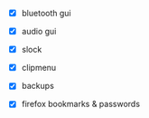 - [X] bluetooth gui
- [X] audio gui
- [X] slock
- [X] clipmenu
- [X] backups
- [X] firefox bookmarks & passwords

